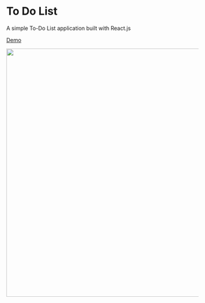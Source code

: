 # To Do List

A simple To-Do List application built with React.js

[Demo](https://react-todo-list.azurewebsites.net/)

<p align="center">
<img width="650" src="https://user-images.githubusercontent.com/45947696/80551163-910bff80-8990-11ea-9c84-fc7813b3673a.gif">
</p>
